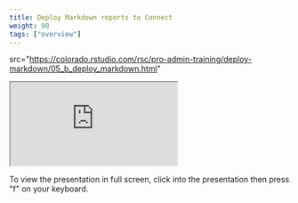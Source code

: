 ```yaml
---
title: Deploy Markdown reports to Connect
weight: 90
tags: ["overview"]
---
```


src="https://colorado.rstudio.com/rsc/pro-admin-training/deploy-markdown/05_b_deploy_markdown.html"

<div class="resp-container">
  <iframe 
    src="https://colorado.rstudio.com/rsc/pro-admin-training/deploy-markdown/05_b_deploy_markdown.html" 
        class="resp-iframe" 
        gesture="media"  allow="encrypted-media" allowfullscreen>
  </iframe>
</div>


To view the presentation in full screen, click into the presentation then press "f" on your keyboard.

